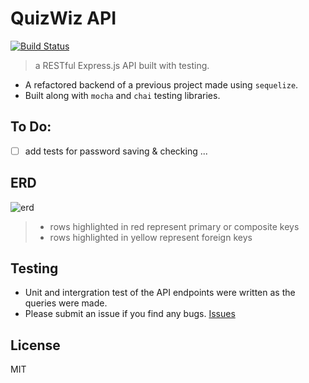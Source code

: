# QuizWiz API
[![Build Status](https://travis-ci.org/thechutrain/quizwizAPI.svg?branch=master)](https://travis-ci.org/thechutrain/quizwiz)

> a RESTful Express.js API built with testing.

- A refactored backend of a previous project made using `sequelize`.
- Built along with `mocha` and `chai` testing libraries.


## To Do:
* [ ] add tests for password saving & checking ...


## ERD

![erd](.notes/quizwizERD1.png)
> - rows highlighted in red represent primary or composite keys
> - rows highlighted in yellow represent foreign keys


## Testing
- Unit and intergration test of the API endpoints were written as the queries were made.
- Please submit an issue if you find any bugs. [Issues](https://github.com/thechutrain/quizwiz/issues)


## License
MIT
